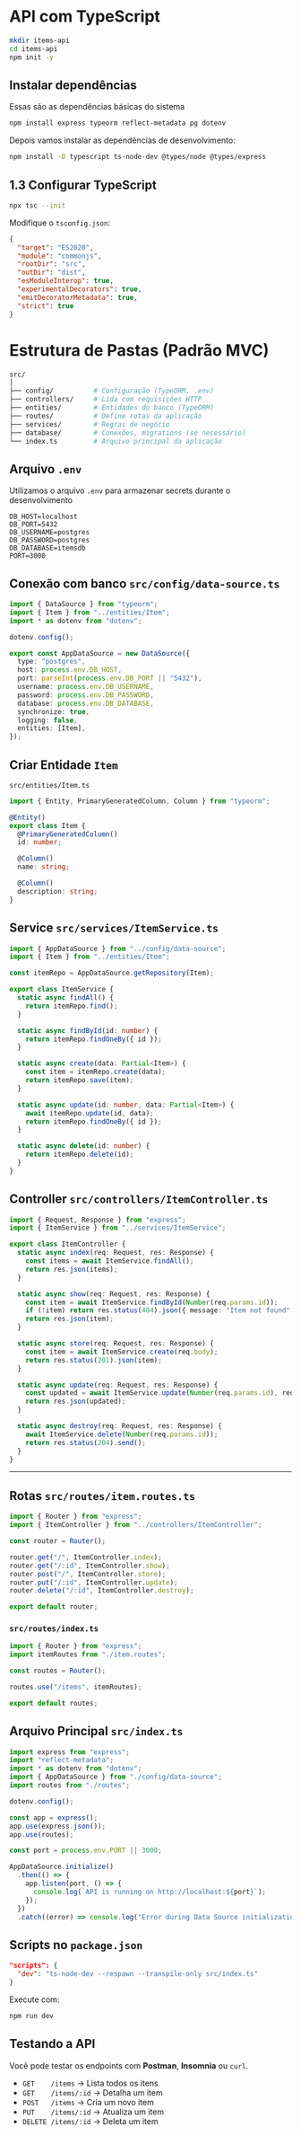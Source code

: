 # API com TypeScript

```bash
mkdir items-api
cd items-api
npm init -y
```

## Instalar dependências

Essas são as dependências básicas do sistema

```bash
npm install express typeorm reflect-metadata pg dotenv
```

Depois vamos instalar as dependências de desenvolvimento:

```bash
npm install -D typescript ts-node-dev @types/node @types/express
```

## 1.3 Configurar TypeScript

```bash
npx tsc --init
```

Modifique o `tsconfig.json`:

```json
{
  "target": "ES2020",
  "module": "commonjs",
  "rootDir": "src",
  "outDir": "dist",
  "esModuleInterop": true,
  "experimentalDecorators": true,
  "emitDecoratorMetadata": true,
  "strict": true
}
```

# Estrutura de Pastas (Padrão MVC)

```bash
src/
│
├── config/          # Configuração (TypeORM, .env)
├── controllers/     # Lida com requisições HTTP
├── entities/        # Entidades do banco (TypeORM)
├── routes/          # Define rotas da aplicação
├── services/        # Regras de negócio
├── database/        # Conexões, migrations (se necessário)
└── index.ts         # Arquivo principal da aplicação
```

## Arquivo `.env`

Utilizamos o arquivo `.env` para armazenar secrets durante o desenvolvimento

```env
DB_HOST=localhost
DB_PORT=5432
DB_USERNAME=postgres
DB_PASSWORD=postgres
DB_DATABASE=itemsdb
PORT=3000
```

## Conexão com banco `src/config/data-source.ts`

```ts
import { DataSource } from "typeorm";
import { Item } from "../entities/Item";
import * as dotenv from "dotenv";

dotenv.config();

export const AppDataSource = new DataSource({
  type: "postgres",
  host: process.env.DB_HOST,
  port: parseInt(process.env.DB_PORT || "5432"),
  username: process.env.DB_USERNAME,
  password: process.env.DB_PASSWORD,
  database: process.env.DB_DATABASE,
  synchronize: true,
  logging: false,
  entities: [Item],
});
```

## Criar Entidade `Item`

`src/entities/Item.ts`

```ts
import { Entity, PrimaryGeneratedColumn, Column } from "typeorm";

@Entity()
export class Item {
  @PrimaryGeneratedColumn()
  id: number;

  @Column()
  name: string;

  @Column()
  description: string;
}
```

## Service `src/services/ItemService.ts`

```ts
import { AppDataSource } from "../config/data-source";
import { Item } from "../entities/Item";

const itemRepo = AppDataSource.getRepository(Item);

export class ItemService {
  static async findAll() {
    return itemRepo.find();
  }

  static async findById(id: number) {
    return itemRepo.findOneBy({ id });
  }

  static async create(data: Partial<Item>) {
    const item = itemRepo.create(data);
    return itemRepo.save(item);
  }

  static async update(id: number, data: Partial<Item>) {
    await itemRepo.update(id, data);
    return itemRepo.findOneBy({ id });
  }

  static async delete(id: number) {
    return itemRepo.delete(id);
  }
}
```

## Controller `src/controllers/ItemController.ts`

```ts
import { Request, Response } from "express";
import { ItemService } from "../services/ItemService";

export class ItemController {
  static async index(req: Request, res: Response) {
    const items = await ItemService.findAll();
    return res.json(items);
  }

  static async show(req: Request, res: Response) {
    const item = await ItemService.findById(Number(req.params.id));
    if (!item) return res.status(404).json({ message: "Item not found" });
    return res.json(item);
  }

  static async store(req: Request, res: Response) {
    const item = await ItemService.create(req.body);
    return res.status(201).json(item);
  }

  static async update(req: Request, res: Response) {
    const updated = await ItemService.update(Number(req.params.id), req.body);
    return res.json(updated);
  }

  static async destroy(req: Request, res: Response) {
    await ItemService.delete(Number(req.params.id));
    return res.status(204).send();
  }
}
```

---

## Rotas `src/routes/item.routes.ts`

```ts
import { Router } from "express";
import { ItemController } from "../controllers/ItemController";

const router = Router();

router.get("/", ItemController.index);
router.get("/:id", ItemController.show);
router.post("/", ItemController.store);
router.put("/:id", ItemController.update);
router.delete("/:id", ItemController.destroy);

export default router;
```

### `src/routes/index.ts`

```ts
import { Router } from "express";
import itemRoutes from "./item.routes";

const routes = Router();

routes.use("/items", itemRoutes);

export default routes;
```

## Arquivo Principal `src/index.ts`

```ts
import express from "express";
import "reflect-metadata";
import * as dotenv from "dotenv";
import { AppDataSource } from "./config/data-source";
import routes from "./routes";

dotenv.config();

const app = express();
app.use(express.json());
app.use(routes);

const port = process.env.PORT || 3000;

AppDataSource.initialize()
  .then(() => {
    app.listen(port, () => {
      console.log(`API is running on http://localhost:${port}`);
    });
  })
  .catch((error) => console.log("Error during Data Source initialization", error));
```

## Scripts no `package.json`

```json
"scripts": {
  "dev": "ts-node-dev --respawn --transpile-only src/index.ts"
}
```

Execute com:

```bash
npm run dev
```

##  Testando a API

Você pode testar os endpoints com **Postman**, **Insomnia** ou `curl`.

- `GET    /items` → Lista todos os itens
- `GET    /items/:id` → Detalha um item
- `POST   /items` → Cria um novo item
- `PUT    /items/:id` → Atualiza um item
- `DELETE /items/:id` → Deleta um item
